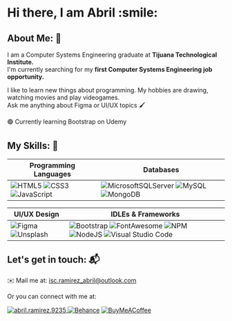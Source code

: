 <h1>Hi there, I am Abril :smile: </h1>

## About Me: 🦖
I am a Computer Systems Engineering graduate at <b> Tijuana Technological Institute. </b>
<br> I'm currently searching for my <b> first Computer Systems Engineering job opportunity. </b>

I like to learn new things about programming. My hobbies are drawing, watching movies and play videogames.
<br> Ask me anything about Figma or UI/UX topics 🖌️

🟣 Currently learning Bootstrap on Udemy

## My Skills: 🥇
  
| Programming Languages  | Databases |
| ------------- | ------------- |
| ![HTML5](https://img.shields.io/badge/html5-%23E34F26.svg?style=for-the-badge&logo=html5&logoColor=white) ![CSS3](https://img.shields.io/badge/css3-%231572B6.svg?style=for-the-badge&logo=css3&logoColor=white) ![JavaScript](https://img.shields.io/badge/javascript-%23323330.svg?style=for-the-badge&logo=javascript&logoColor=%23F7DF1E)  | ![MicrosoftSQLServer](https://img.shields.io/badge/Microsoft%20SQL%20Server-CC2927?style=for-the-badge&logo=microsoft%20sql%20server&logoColor=white) ![MySQL](https://img.shields.io/badge/mysql-4479A1.svg?style=for-the-badge&logo=mysql&logoColor=white) ![MongoDB](https://camo.githubusercontent.com/4ae569342c64ecd9f0d7e7cbed78fffcca6a0f427e8efb4297c1d357dfb09074/68747470733a2f2f696d672e736869656c64732e696f2f62616467652f4d6f6e676f44422d3445413934423f7374796c653d666f722d7468652d6261646765266c6f676f3d6d6f6e676f6462266c6f676f436f6c6f723d7768697465) |

| UI/UX Design  | IDLEs & Frameworks |
| ------------- | ------------- |
| ![Figma](https://img.shields.io/badge/figma-%23F24E1E.svg?style=for-the-badge&logo=figma&logoColor=white) ![Unsplash](https://img.shields.io/badge/Unsplash-000000?style=for-the-badge&logo=Unsplash&logoColor=white) | ![Bootstrap](https://img.shields.io/badge/bootstrap-%238511FA.svg?style=for-the-badge&logo=bootstrap&logoColor=white) ![FontAwesome](https://img.shields.io/badge/Font_Awesome-339AF0?style=for-the-badge&logo=fontawesome&logoColor=white) ![NPM](https://img.shields.io/badge/npm-CB3837?style=for-the-badge&logo=npm&logoColor=white) ![NodeJS](https://img.shields.io/badge/Node%20js-339933?style=for-the-badge&logo=nodedotjs&logoColor=white) ![Visual Studio Code](https://img.shields.io/badge/VSCode-0078D4?style=for-the-badge&logo=visual%20studio%20code&logoColor=white)|

## Let's get in touch: 📬
✉️ Mail me at: isc.ramirez_abril@outlook.com

Or you can connect with me at: 

<a href="https://www.linkedin.com/in/abril-ramirez-flores-71a26b275/" target="blank"><img align="center" src="https://img.shields.io/badge/LinkedIn-0077B5?style=for-the-badge&logo=linkedin&logoColor=white" alt="abril.ramirez.9235"/>
<a href="https://www.behance.net/abrilramirez15" target="blank"><img align="center" src="https://img.shields.io/badge/Behance-0054F7?style=for-the-badge&logo=behance&logoColor=white" alt="Behance"/></a>
<a href="https://www.buymeacoffee.com/iscRamirezAbril" target="blank"><img align="center" src="https://img.shields.io/badge/Buy_Me_A_Coffee-FFDD00?style=for-the-badge&logo=buy-me-a-coffee&logoColor=black" alt="BuyMeACoffee"/></a>
